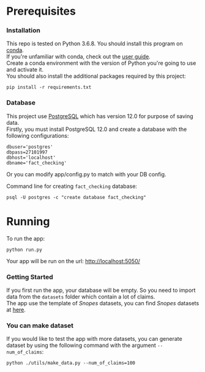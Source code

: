 # Prerequisites
### Installation
This repo is tested on Python 3.6.8.
You should install this program on [conda](https://docs.conda.io/projects/conda/en/latest/index.html).<br>
If you're unfamiliar with conda, check out the [user guide](https://docs.conda.io/projects/conda/en/latest/user-guide/index.html). <br>
Create a conda environment with the version of Python you're going to use and activate it. <br>
You should also install the additional packages required by this project:

```
pip install -r requirements.txt
```
### Database
This project use [PostgreSQL](https://www.postgresql.org/) which has version 12.0 for purpose of saving data.  
Firstly, you must install PostgreSQL 12.0 and create a database with the following configurations:
```
dbuser='postgres'
dbpass=27101997
dbhost='localhost'
dbname='fact_checking'
``` 
Or you can modify app/config.py to match with your DB config.

Command line for creating `fact_checking` database:
```
psql -U postgres -c "create database fact_checking" 
```
# Running
To run the app:<br>
```
python run.py
```
Your app will be run on the url: <!-- markdownlint-capture --> [http://localhost:5050/](http://localhost:5050/)
### Getting Started
If you first run the app, your database will be empty. So you need to import data from the `datasets` folder which contain a lot of claims. <br>
The app use the template of *Snopes* datasets, you can find *Snopes* datasets at [here](http://resources.mpi-inf.mpg.de/impact/web_credibility_analysis/Snopes.tar.gz).
### You can make dataset
If you would like to test the app with more datasets, you can generate dataset by using the following command with the argument `--num_of_claims`: 
```
python ./utils/make_data.py --num_of_claims=100
```

